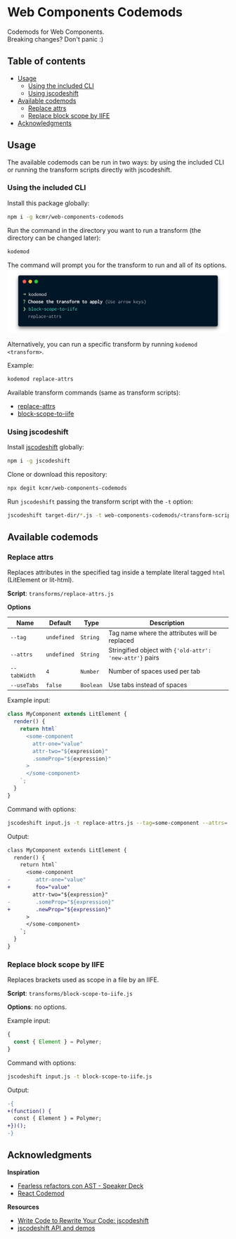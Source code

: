 # Web Components Codemods

Codemods for Web Components.  
Breaking changes? Don't panic :)

## Table of contents

- [Usage](#usage)
  - [Using the included CLI](#using-the-included-cli)
  - [Using jscodeshift](#using-jscodeshift)
- [Available codemods](#available-codemods)
  - [Replace attrs](#replace-attrs)
  - [Replace block scope by IIFE](#replace-block-scope-by-iife)
- [Acknowledgments](#acknowledgments)

## Usage

The available codemods can be run in two ways: by using the included CLI or running the transform scripts directly with jscodeshift.

### Using the included CLI

Install this package globally:

```bash
npm i -g kcmr/web-components-codemods
```

Run the command in the directory you want to run a transform (the directory can be changed later):

```bash
kodemod
```

The command will prompt you for the transform to run and all of its options.
![kodemod CLI screenshot](docs/images/kodemod-cli-screenshot.png)

Alternatively, you can run a specific transform by running `kodemod <transform>`.

Example:

```bash
kodemod replace-attrs
```

Available transform commands (same as transform scripts):

- [replace-attrs](#replace-attrs)
- [block-scope-to-iife](#replace-block-scope-by-iife)

### Using jscodeshift

Install [jscodeshift](https://github.com/facebook/jscodeshift) globally:

```bash
npm i -g jscodeshift
```

Clone or download this repository:

```bash
npx degit kcmr/web-components-codemods
```

Run `jscodeshift` passing the transform script with the `-t` option:

```bash
jscodeshift target-dir/*.js -t web-components-codemods/<transform-script>.js
```

## Available codemods

### Replace attrs

Replaces attributes in the specified tag inside a template literal tagged `html` (LitElement or lit-html).

**Script**: `transforms/replace-attrs.js`

**Options**

| Name         | Default     | Type      | Description                                              |
| ------------ | ----------- | --------- | -------------------------------------------------------- |
| `--tag`      | `undefined` | `String`  | Tag name where the attributes will be replaced           |
| `--attrs`    | `undefined` | `String`  | Stringified object with `{'old-attr': 'new-attr'}` pairs |
| `--tabWidth` | `4`         | `Number`  | Number of spaces used per tab                            |
| `--useTabs`  | `false`     | `Boolean` | Use tabs instead of spaces                               |

Example input:

```js
class MyComponent extends LitElement {
  render() {
    return html`
      <some-component
        attr-one="value"
        attr-two="${expression}"
        .someProp="${expression}"
      >
      </some-component>
    `;
  }
}
```

Command with options:

```bash
jscodeshift input.js -t replace-attrs.js --tag=some-component --attrs='{"attr-one": "foo", ".someProp": ".newProp"}'
```

Output:

```diff
class MyComponent extends LitElement {
  render() {
    return html`
      <some-component
-        attr-one="value"
+        foo="value"
        attr-two="${expression}"
-        .someProp="${expression}"
+        .newProp="${expression}"
      >
      </some-component>
    `;
  }
}
```

### Replace block scope by IIFE

Replaces brackets used as scope in a file by an IIFE.

**Script**: `transforms/block-scope-to-iife.js`

**Options**: no options.

Example input:

```js
{
  const { Element } = Polymer;
}
```

Command with options:

```bash
jscodeshift input.js -t block-scope-to-iife.js
```

Output:

```diff
-{
+(function() {
  const { Element } = Polymer;
+})();
-}
```

## Acknowledgments

**Inspiration**

- [Fearless refactors con AST - Speaker Deck](https://speakerdeck.com/sanguino/fearless-refactors-con-ast)
- [React Codemod](https://github.com/reactjs/react-codemod)

**Resources**

- [Write Code to Rewrite Your Code: jscodeshift](https://www.toptal.com/javascript/write-code-to-rewrite-your-code)
- [jscodeshift API and demos](https://hackmd.io/@yQp_d2iwRF25H5YTCeWj0w/Hy8FL6IWZ?type=view#jscodeshift-draft)
